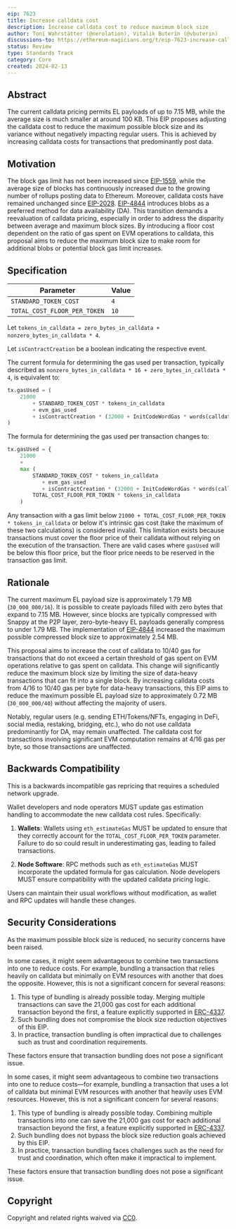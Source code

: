 ```yaml
---
eip: 7623
title: Increase calldata cost
description: Increase calldata cost to reduce maximum block size
author: Toni Wahrstätter (@nerolation), Vitalik Buterin (@vbuterin)
discussions-to: https://ethereum-magicians.org/t/eip-7623-increase-calldata-cost/18647
status: Review
type: Standards Track
category: Core
created: 2024-02-13
---
```


## Abstract

The current calldata pricing permits EL payloads of up to 7.15 MB, while the average size is much smaller at around 100 KB. 
This EIP proposes adjusting the calldata cost to reduce the maximum possible block size and its variance without negatively impacting regular users. 
This is achieved by increasing calldata costs for transactions that predominantly post data.

## Motivation

The block gas limit has not been increased since [EIP-1559](./eip-1559.md), while the average size of blocks has continuously increased due to the growing number of rollups posting data to Ethereum. Moreover, calldata costs have remained unchanged since [EIP-2028](./eip-2028).
[EIP-4844](./eip-4844.md) introduces blobs as a preferred method for data availability (DA). 
This transition demands a reevaluation of calldata pricing, especially in order to address the disparity between average and maximum block sizes.
By introducing a floor cost dependent on the ratio of gas spent on EVM operations to calldata, this proposal aims to reduce the maximum block size to make room for additional blobs or potential block gas limit increases.

## Specification

| Parameter | Value |
| - | - |
| `STANDARD_TOKEN_COST`    |  `4` |
| `TOTAL_COST_FLOOR_PER_TOKEN`    |  `10` |


Let `tokens_in_calldata = zero_bytes_in_calldata + nonzero_bytes_in_calldata * 4`.

Let `isContractCreation` be a boolean indicating the respective event.

The current formula for determining the gas used per transaction, typically described as `nonzero_bytes_in_calldata * 16 + zero_bytes_in_calldata * 4`, is equivalent to:

```python
tx.gasUsed = (
    21000
        + STANDARD_TOKEN_COST * tokens_in_calldata
        + evm_gas_used
        + isContractCreation * (32000 + InitCodeWordGas * words(calldata))
)
```

The formula for determining the gas used per transaction changes to:

```python
tx.gasUsed = {
    21000
    + 
    max (
        STANDARD_TOKEN_COST * tokens_in_calldata
           + evm_gas_used
           + isContractCreation * (32000 + InitCodeWordGas * words(calldata)),
        TOTAL_COST_FLOOR_PER_TOKEN * tokens_in_calldata
    )
```

Any transaction with a gas limit below `21000 + TOTAL_COST_FLOOR_PER_TOKEN * tokens_in_calldata` or below it's intrinsic gas cost (take the maximum of these two calculations) is considered invalid. This limitation exists because transactions must cover the floor price of their calldata without relying on the execution of the transaction. There are valid cases where `gasUsed` will be below this floor price, but the floor price needs to be reserved in the transaction gas limit.

## Rationale

The current maximum EL payload size is approximately 1.79 MB (`30_000_000/16`). It is possible to create payloads filled with zero bytes that expand to 7.15 MB. However, since blocks are typically compressed with Snappy at the P2P layer, zero-byte-heavy EL payloads generally compress to under 1.79 MB. The implementation of [EIP-4844](./eip-4844.md) increased the maximum possible compressed block size to approximately 2.54 MB.

This proposal aims to increase the cost of calldata to 10/40 gas for transactions that do not exceed a certain threshold of gas spent on EVM operations relative to gas spent on calldata. This change will significantly reduce the maximum block size by limiting the size of data-heavy transactions that can fit into a single block. By increasing calldata costs from 4/16 to 10/40 gas per byte for data-heavy transactions, this EIP aims to reduce the maximum possible EL payload size to approximately 0.72 MB (`30_000_000/40`) without affecting the majority of users.

Notably, regular users (e.g. sending ETH/Tokens/NFTs, engaging in DeFi, social media, restaking, bridging, etc.), who do not use calldata predominantly for DA, may remain unaffected.
The calldata cost for transactions involving significant EVM computation remains at 4/16 gas per byte, so those transactions are unaffected.

## Backwards Compatibility

This is a backwards incompatible gas repricing that requires a scheduled network upgrade.

Wallet developers and node operators MUST update gas estimation handling to accommodate the new calldata cost rules. Specifically:

1. **Wallets**: Wallets using `eth_estimateGas` MUST be updated to ensure that they correctly account for the `TOTAL_COST_FLOOR_PER_TOKEN` parameter. Failure to do so could result in underestimating gas, leading to failed transactions.
   
2. **Node Software**: RPC methods such as `eth_estimateGas` MUST incorporate the updated formula for gas calculation. Node developers MUST ensure compatibility with the updated calldata pricing logic.

Users can maintain their usual workflows without modification, as wallet and RPC updates will handle these changes.

## Security Considerations

As the maximum possible block size is reduced, no security concerns have been raised.

In some cases, it might seem advantageous to combine two transactions into one to reduce costs. For example, bundling a transaction that relies heavily on calldata but minimally on EVM resources with another that does the opposite. However, this is not a significant concern for several reasons:

1. This type of bundling is already possible today. Merging multiple transactions can save the 21,000 gas cost for each additional transaction beyond the first, a feature explicitly supported in [ERC-4337](./eip-4337.md).
2. Such bundling does not compromise the block size reduction objectives of this EIP.
3. In practice, transaction bundling is often impractical due to challenges such as trust and coordination requirements.

These factors ensure that transaction bundling does not pose a significant issue.

In some cases, it might seem advantageous to combine two transactions into one to reduce costs—for example, bundling a transaction that uses a lot of calldata but minimal EVM resources with another that heavily uses EVM resources. However, this is not a significant concern for several reasons:

1. This type of bundling is already possible today. Combining multiple transactions into one can save the 21,000 gas cost for each additional transaction beyond the first, a feature explicitly supported in [ERC-4337](./eip-4337.md).
2. Such bundling does not bypass the block size reduction goals achieved by this EIP.
3. In practice, transaction bundling faces challenges such as the need for trust and coordination, which often make it impractical to implement.

These factors ensure that transaction bundling does not pose a significant issue.

## Copyright

Copyright and related rights waived via [CC0](../LICENSE.md).

